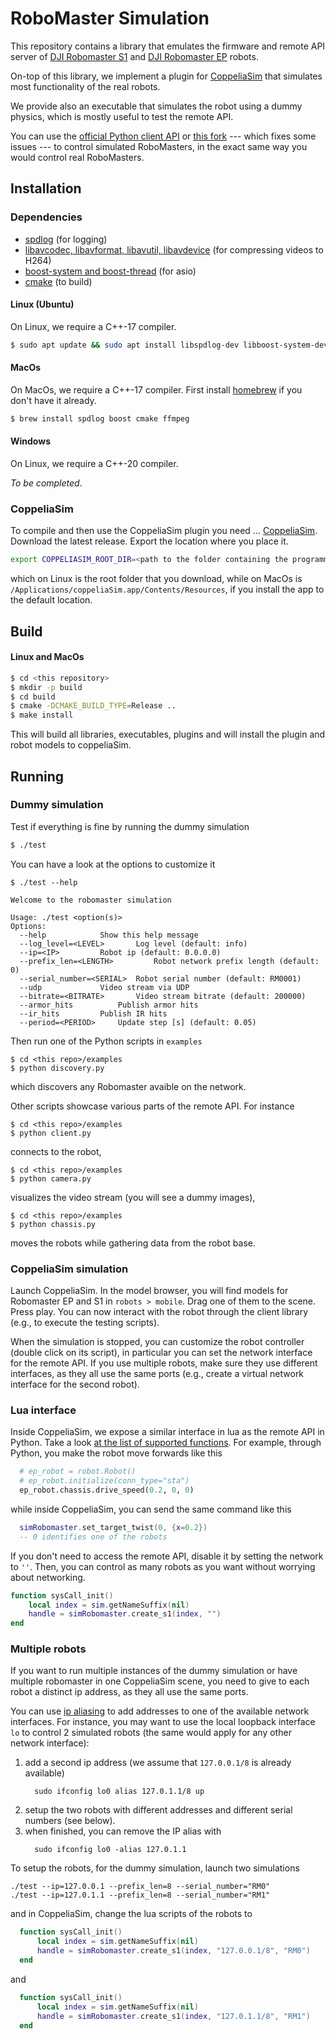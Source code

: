 # RoboMaster Simulation

This repository contains a library that emulates the firmware and remote API server of [DJI Robomaster S1](https://www.dji.com/robomaster-s1) and [DJI Robomaster EP](https://www.dji.com/robomaster-ep-core) robots.

On-top of this library, we implement a plugin for [CoppeliaSim](https://www.coppeliarobotics.com) that simulates most functionality of the real robots.

We provide also an executable that simulates the robot using a dummy physics, which is mostly useful to test the remote API.

You can use the [official Python client API](https://github.com/dji-sdk/RoboMaster-SDK) or [this fork](https://github.com/jeguzzi/RoboMaster-SDK) --- which fixes some issues --- to control simulated RoboMasters, in the exact same way you would control real RoboMasters.


## Installation

### Dependencies

- [spdlog](https://github.com/gabime/spdlog) (for logging)
- [libavcodec, libavformat, libavutil, libavdevice](https://www.ffmpeg.org) (for compressing videos to H264)
- [boost-system and boost-thread](https://www.boost.org) (for asio)
- [cmake](https://cmake.org) (to build)

#### Linux (Ubuntu)

On Linux, we require a C++-17 compiler.
```bash
$ sudo apt update && sudo apt install libspdlog-dev libboost-system-dev libboost-thread-dev cmake libavcodec-dev libavformat-dev libavutil-dev libavdevice-dev libx264-dev
```

#### MacOs

On MacOs, we require a C++-17 compiler. First install [homebrew](https://brew.sh) if you don't have it already.
```bash
$ brew install spdlog boost cmake ffmpeg
```

#### Windows

On Linux, we require a C++-20 compiler.

*To be completed*.

### CoppeliaSim

To compile and then use the CoppeliaSim plugin you need ... [CoppeliaSim](https://www.coppeliarobotics.com).
Download the latest release. Export the location where you place it.

```bash
export COPPELIASIM_ROOT_DIR=<path to the folder containing the programming subfolder>
```
which on Linux is the root folder that you download, while on MacOs is `/Applications/coppeliaSim.app/Contents/Resources`, if you install the app to the default location.

## Build

#### Linux and MacOs
```bash
$ cd <this repository>
$ mkdir -p build
$ cd build
$ cmake -DCMAKE_BUILD_TYPE=Release ..
$ make install
```

This will build all libraries, executables, plugins and will install the plugin and robot models to coppeliaSim.

## Running

### Dummy simulation

Test if everything is fine by running the dummy simulation
```bash
$ ./test
```

You can have a look at the options to customize it
```
$ ./test --help

Welcome to the robomaster simulation

Usage: ./test <option(s)>
Options:
  --help			Show this help message
  --log_level=<LEVEL>		Log level (default: info)
  --ip=<IP>			Robot ip (default: 0.0.0.0)
  --prefix_len=<LENGTH>			Robot network prefix length (default: 0)
  --serial_number=<SERIAL>	Robot serial number (default: RM0001)
  --udp				Video stream via UDP
  --bitrate=<BITRATE>		Video stream bitrate (default: 200000)
  --armor_hits			Publish armor hits
  --ir_hits			Publish IR hits
  --period=<PERIOD>		Update step [s] (default: 0.05)
```

Then run one of the Python scripts in `examples`
```
$ cd <this repo>/examples
$ python discovery.py
```
which discovers any Robomaster avaible on the network.

Other scripts showcase various parts of the remote API. For instance
```
$ cd <this repo>/examples
$ python client.py
```
connects to the robot,
```
$ cd <this repo>/examples
$ python camera.py
```
visualizes the video stream (you will see a dummy images),
```
$ cd <this repo>/examples
$ python chassis.py
```
moves the robots while gathering data from the robot base.

### CoppeliaSim simulation

Launch CoppeliaSim. In the model browser, you will find models for Robomaster EP and S1 in `robots > mobile`. Drag one of them to the scene. Press play. You can now interact with the robot through the client library (e.g., to execute the testing scripts).

When the simulation is stopped, you can customize the robot controller (double click on its script), in particular you can set the network interface for the remote API. If you use multiple robots, make sure they use different interfaces, as they all use the same ports (e.g., create a virtual network interface for the second robot).

### Lua interface

Inside CoppeliaSim, we expose a similar interface in lua as the remote API in Python. Take a look [at the list of supported functions](lua_api.md). For example, through Python, you make the robot move forwards like this
```python
  # ep_robot = robot.Robot()
  # ep_robot.initialize(conn_type="sta")
  ep_robot.chassis.drive_speed(0.2, 0, 0)
```
while inside CoppeliaSim, you can send the same command like this
```lua
  simRobomaster.set_target_twist(0, {x=0.2})
  -- 0 identifies one of the robots
```

If you don't need to access the remote API, disable it by setting the network to `''`. Then, you can control as many robots as you want without worrying about networking.
```lua
function sysCall_init()
    local index = sim.getNameSuffix(nil)
    handle = simRobomaster.create_s1(index, "")
end
```

### Multiple robots

If you want to run multiple instances of the dummy simulation or have multiple robomaster in one CoppeliaSim scene, you need to give to each robot a distinct ip address, as they all use the same ports.

You can use [ip aliasing](https://en.wikipedia.org/wiki/IP_aliasing) to add addresses to one of the available network interfaces. For instance, you may want to use the local loopback interface `lo` to control 2 simulated robots (the same would apply for any other network interface):

1. add a second ip address (we assume that `127.0.0.1/8` is already available)
   ```
     sudo ifconfig lo0 alias 127.0.1.1/8 up
   ```
2. setup the two robots with different addresses and different serial numbers (see below).
3. when finished, you can remove the IP alias with
    ```
      sudo ifconfig lo0 -alias 127.0.1.1
    ```

To setup the robots, for the dummy simulation, launch two simulations
  ```
  ./test --ip=127.0.0.1 --prefix_len=8 --serial_number="RM0"
  ./test --ip=127.0.1.1 --prefix_len=8 --serial_number="RM1"
  ```
and in CoppeliaSim, change the lua scripts of the robots to
```lua
  function sysCall_init()
      local index = sim.getNameSuffix(nil)
      handle = simRobomaster.create_s1(index, "127.0.0.1/8", "RM0")
  end
```
and
```lua
  function sysCall_init()
      local index = sim.getNameSuffix(nil)
      handle = simRobomaster.create_s1(index, "127.0.1.1/8", "RM1")
  end
```
